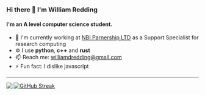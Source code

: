 ### Hi there 👋 I'm William Redding

#### I'm an A level computer science student.

- 🏢 I'm currently working at [NBI Parnership LTD](https://www.nbi.ac.uk/facilities/) as a Support Specialist for research computing
- ⚙️ I use **python**, **c++** and **rust**
- 📫 Reach me: williamdredding@gmail.com
- ⚡️ Fun fact: I dislike javascript
---
<img align="left" src="https://github-readme-stats.vercel.app/api/top-langs/?username=Spacerulerwill&theme=dark&layout=compact&langs_count=10">

[![GitHub Streak](https://streak-stats.demolab.com/?user=spacerulerwill&theme=dark)](https://git.io/streak-stats)
